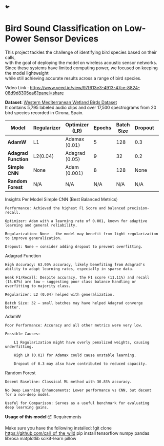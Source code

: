 🐦 
# Bird Sound Classification on Low-Power Sensor Devices

This project tackles the challenge of identifying bird species based on their calls,  
with the goal of deploying the model on wireless acoustic sensor networks.  
Since these systems have limited computing power, we focused on keeping the model lightweight  
while still achieving accurate results across a range of bird species.

Video Link : https://www.veed.io/view/97f613e3-4913-47ce-8824-08d9d8305ea6?panel=share


**Dataset**: [Western Mediterranean Wetland Birds Dataset](https://zenodo.org/record/7505820)  
It contains 5,795 labeled audio clips and over 17,500 spectrograms from 20 bird species recorded in Girona, Spain.

| Model             | Regularizer | Optimizer (LR) | Epochs | Batch Size | Dropout | Accuracy | F1 Score | Recall | Precision |
| ----------------- | ----------- | -------------- | ------ | ---------- | ------- | -------- | -------- | ------ | --------- |
| **AdamW**         | L1          | Adamax (0.01)  | 5      | 128        | 0.3     | 22.03%   | 5.03%    | 10.96%  | 4.53%     |
| **Adagrad Function**  | L2(0.04)          | Adagrad (0.05)     | 9      | 32         | 0.2    | 63.90%   | 11.11%   | 15.67% | 13.31%    |
| **Simple CNN**    | None        | Adam (0.001)   | 8      | 128        | None    | 40.46%   | 38.28%   | 40.46% | 46.94%    |
| **Random Forest** | N/A         | N/A            | N/A    | N/A        | N/A     | 30.83%   | 22.59%   | 27.25% | 22.59%    |

 Insights Per Model
 Simple CNN (Best Balanced Metrics)

    Performance: Achieved the highest F1 Score and balanced precision-recall.

    Optimizer: Adam with a learning rate of 0.001, known for adaptive learning and general reliability.

    Regularization: None — the model may benefit from light regularization to improve generalization.

    Dropout: None — consider adding dropout to prevent overfitting.

Adagrad Function

    High Accuracy: 63.90% accuracy, likely benefiting from Adagrad's ability to adapt learning rates, especially in sparse data.

    Weak F1/Recall: Despite accuracy, the F1 score (11.11%) and recall (15.67%) are low — suggesting poor class balance handling or overfitting to majority class.

    Regularizer: L2 (0.04) helped with generalization.

    Batch Size: 32 — small batches may have helped Adagrad converge better.

 AdamW

    Poor Performance: Accuracy and all other metrics were very low.

    Possible Causes:

        L1 Regularization might have overly penalized weights, causing underfitting.

        High LR (0.01) for Adamax could cause unstable learning.

        Dropout of 0.3 may also have contributed to reduced capacity.

 Random Forest

    Decent Baseline: Classical ML method with 30.83% accuracy.

    No Deep Learning Enhancements: Lower performance vs CNN, but decent for a non-deep model.

    Useful for Comparison: Serves as a useful benchmark for evaluating deep learning gains.


**Usage of this model**
📦 Requirements

Make sure you have the following installed:
!git clone https://github.com/call_of_the_wild
pip install tensorflow numpy pandas librosa matplotlib scikit-learn pillow
